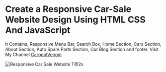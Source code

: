 # Create a Responsive Car-Sale Website Design Using HTML CSS And JavaScript
It Contains, Responsive Menu Bar, Search Box, Home Section, Cars Section, About Section, Auto Spare Parts Section, Our Blog Section and footer.
Visit My Channel <a href="https://www.youtube.com/c/CarpoolVenom">CarpoolVenom</a>

![Responsive Car Sale Website T@2x](https://user-images.githubusercontent.com/70256840/140291621-d08f5ffb-e46b-45c9-b361-41e1bd8ee593.png)
